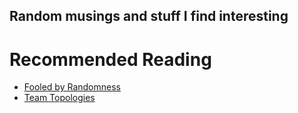 ## Random musings and stuff I find interesting

# Recommended Reading
- [Fooled by Randomness](https://www.amazon.com/Fooled-Randomness-Hidden-Markets-Incerto/dp/0812975219)
- [Team Topologies](https://www.amazon.com/Team-Topologies-Organizing-Business-Technology/dp/B07VWYNGCQ/ref=sr_1_1?crid=35Q7ENS469839&keywords=team+topologies&qid=1646338586&s=books&sprefix=team+topologies%2Cstripbooks%2C142&sr=1-1)
